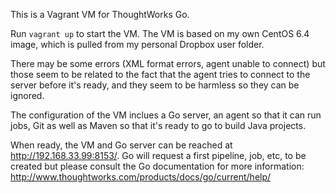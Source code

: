 This is a Vagrant VM for ThoughtWorks Go.

Run ```vagrant up``` to start the VM. The VM is based on my own CentOS 6.4 image, which is pulled from my personal Dropbox user folder. 

There may be some errors (XML format errors, agent unable to connect) but those seem to be related to the fact that the agent tries to connect to the server before it's ready, and they seem to be harmless so they can be ignored.

The configuration of the VM inclues a Go server, an agent so that it can run jobs, Git as well as Maven so that it's ready to go to build Java projects.

When ready, the VM and Go server can be reached at http://192.168.33.99:8153/. Go will request a first pipeline, job, etc, to be created but please consult the Go documentation for more information: http://www.thoughtworks.com/products/docs/go/current/help/
